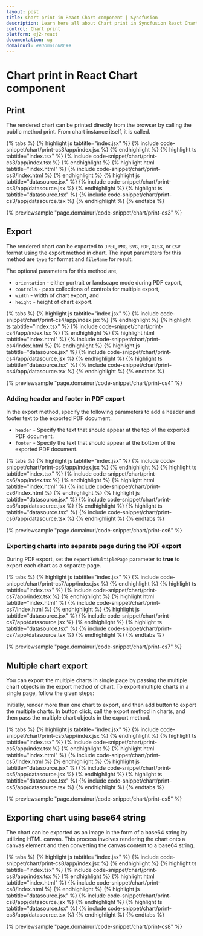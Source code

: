 ```yaml
---
layout: post
title: Chart print in React Chart component | Syncfusion
description: Learn here all about Chart print in Syncfusion React Chart component of Syncfusion Essential JS 2 and more.
control: Chart print 
platform: ej2-react
documentation: ug
domainurl: ##DomainURL##
---
```


# Chart print in React Chart component

## Print

The rendered chart can be printed directly from the browser by calling the public method print. From chart instance itself, it is called.

{% tabs %}
{% highlight js tabtitle="index.jsx" %}
{% include code-snippet/chart/print-cs3/app/index.jsx %}
{% endhighlight %}
{% highlight ts tabtitle="index.tsx" %}
{% include code-snippet/chart/print-cs3/app/index.tsx %}
{% endhighlight %}
{% highlight html tabtitle="index.html" %}
{% include code-snippet/chart/print-cs3/index.html %}
{% endhighlight %}
{% highlight js tabtitle="datasource.jsx" %}
{% include code-snippet/chart/print-cs3/app/datasource.jsx %}
{% endhighlight %}
{% highlight ts tabtitle="datasource.tsx" %}
{% include code-snippet/chart/print-cs3/app/datasource.tsx %}
{% endhighlight %}
{% endtabs %}
        
{% previewsample "page.domainurl/code-snippet/chart/print-cs3" %}

## Export

The rendered chart can be exported to `JPEG`, `PNG`, `SVG`, `PDF`, `XLSX`, or `CSV` format using the export method in chart. The input parameters for this method are `type` for format and `fileName` for result.

The optional parameters for this method are,
* `orientation` - either portrait or landscape mode during PDF export,
* `controls` - pass collections of controls for multiple export,
* `width` - width of chart export, and
* `height` - height of chart export.

{% tabs %}
{% highlight js tabtitle="index.jsx" %}
{% include code-snippet/chart/print-cs4/app/index.jsx %}
{% endhighlight %}
{% highlight ts tabtitle="index.tsx" %}
{% include code-snippet/chart/print-cs4/app/index.tsx %}
{% endhighlight %}
{% highlight html tabtitle="index.html" %}
{% include code-snippet/chart/print-cs4/index.html %}
{% endhighlight %}
{% highlight js tabtitle="datasource.jsx" %}
{% include code-snippet/chart/print-cs4/app/datasource.jsx %}
{% endhighlight %}
{% highlight ts tabtitle="datasource.tsx" %}
{% include code-snippet/chart/print-cs4/app/datasource.tsx %}
{% endhighlight %}
{% endtabs %}
        
{% previewsample "page.domainurl/code-snippet/chart/print-cs4" %}

### Adding header and footer in PDF export

In the export method, specify the following parameters to add a header and footer text to the exported PDF document:

* `header` - Specify the text that should appear at the top of the exported PDF document.
* `footer` - Specify the text that should appear at the bottom of the exported PDF document.

{% tabs %}
{% highlight js tabtitle="index.jsx" %}
{% include code-snippet/chart/print-cs6/app/index.jsx %}
{% endhighlight %}
{% highlight ts tabtitle="index.tsx" %}
{% include code-snippet/chart/print-cs6/app/index.tsx %}
{% endhighlight %}
{% highlight html tabtitle="index.html" %}
{% include code-snippet/chart/print-cs6/index.html %}
{% endhighlight %}
{% highlight js tabtitle="datasource.jsx" %}
{% include code-snippet/chart/print-cs6/app/datasource.jsx %}
{% endhighlight %}
{% highlight ts tabtitle="datasource.tsx" %}
{% include code-snippet/chart/print-cs6/app/datasource.tsx %}
{% endhighlight %}
{% endtabs %}
        
{% previewsample "page.domainurl/code-snippet/chart/print-cs6" %}

### Exporting charts into separate page during the PDF export

During PDF export, set the `exportToMultiplePage` parameter to **true** to export each chart as a separate page.

{% tabs %}
{% highlight js tabtitle="index.jsx" %}
{% include code-snippet/chart/print-cs7/app/index.jsx %}
{% endhighlight %}
{% highlight ts tabtitle="index.tsx" %}
{% include code-snippet/chart/print-cs7/app/index.tsx %}
{% endhighlight %}
{% highlight html tabtitle="index.html" %}
{% include code-snippet/chart/print-cs7/index.html %}
{% endhighlight %}
{% highlight js tabtitle="datasource.jsx" %}
{% include code-snippet/chart/print-cs7/app/datasource.jsx %}
{% endhighlight %}
{% highlight ts tabtitle="datasource.tsx" %}
{% include code-snippet/chart/print-cs7/app/datasource.tsx %}
{% endhighlight %}
{% endtabs %}
        
{% previewsample "page.domainurl/code-snippet/chart/print-cs7" %}

## Multiple chart export

You can export the multiple charts in single page by passing the multiple chart objects in the export method of chart. To export multiple charts in a single page, follow the given steps:

Initially, render more than one chart to export, and then add button to export the multiple charts. In button click, call the export method in charts, and then pass the multiple chart objects in the export method.

{% tabs %}
{% highlight js tabtitle="index.jsx" %}
{% include code-snippet/chart/print-cs5/app/index.jsx %}
{% endhighlight %}
{% highlight ts tabtitle="index.tsx" %}
{% include code-snippet/chart/print-cs5/app/index.tsx %}
{% endhighlight %}
{% highlight html tabtitle="index.html" %}
{% include code-snippet/chart/print-cs5/index.html %}
{% endhighlight %}
{% highlight js tabtitle="datasource.jsx" %}
{% include code-snippet/chart/print-cs5/app/datasource.jsx %}
{% endhighlight %}
{% highlight ts tabtitle="datasource.tsx" %}
{% include code-snippet/chart/print-cs5/app/datasource.tsx %}
{% endhighlight %}
{% endtabs %}
        
{% previewsample "page.domainurl/code-snippet/chart/print-cs5" %}

## Exporting chart using base64 string

The chart can be exported as an image in the form of a base64 string by utilizing HTML canvas. This process involves rendering the chart onto a canvas element and then converting the canvas content to a base64 string.

{% tabs %}
{% highlight js tabtitle="index.jsx" %}
{% include code-snippet/chart/print-cs8/app/index.jsx %}
{% endhighlight %}
{% highlight ts tabtitle="index.tsx" %}
{% include code-snippet/chart/print-cs8/app/index.tsx %}
{% endhighlight %}
{% highlight html tabtitle="index.html" %}
{% include code-snippet/chart/print-cs8/index.html %}
{% endhighlight %}
{% highlight js tabtitle="datasource.jsx" %}
{% include code-snippet/chart/print-cs8/app/datasource.jsx %}
{% endhighlight %}
{% highlight ts tabtitle="datasource.tsx" %}
{% include code-snippet/chart/print-cs8/app/datasource.tsx %}
{% endhighlight %}
{% endtabs %}
        
{% previewsample "page.domainurl/code-snippet/chart/print-cs8" %}